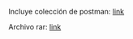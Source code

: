 Incluye colección de postman: [link](https://github.com/cesar-bcyt/duoc-exp2-s6-b/blob/main/Exp2S6%20Actividad%20B.postman_collection.json)

Archivo rar: [link](https://github.com/cesar-bcyt/duoc-exp2-s6-b/blob/main/Exp2_S6_C%C3%A9sar_Bravo.rar)
